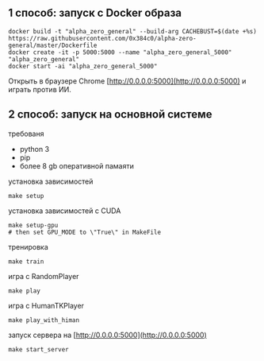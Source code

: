 ## 1 способ: запуск с Docker образа
```
docker build -t "alpha_zero_general" --build-arg CACHEBUST=$(date +%s) https://raw.githubusercontent.com/0x384c0/alpha-zero-general/master/Dockerfile
docker create -it -p 5000:5000 --name "alpha_zero_general_5000" "alpha_zero_general"
docker start -ai "alpha_zero_general_5000"
```
Открыть в браузере Chrome [http://0.0.0.0:5000](http://0.0.0.0:5000) и играть против ИИ.


## 2 способ: запуск на основной системе
требованя
* python 3
* pip
* более 8 gb оперативной памаяти

установка зависимостей
```
make setup
```

установка зависимостей c CUDA
```
make setup-gpu
# then set GPU_MODE to \"True\" in MakeFile
```

тренировка
```
make train
```

игра c RandomPlayer
```
make play
```

игра c HumanTKPlayer
```
make play_with_himan
```

запуск сервера на [http://0.0.0.0:5000](http://0.0.0.0:5000)
```
make start_server
```